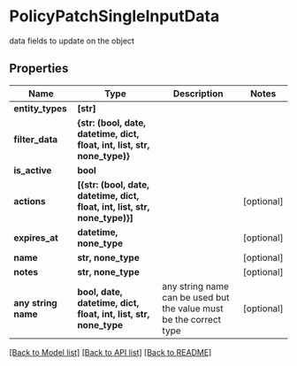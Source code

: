 # PolicyPatchSingleInputData

data fields to update on the object

## Properties
Name | Type | Description | Notes
------------ | ------------- | ------------- | -------------
**entity_types** | **[str]** |  | 
**filter_data** | **{str: (bool, date, datetime, dict, float, int, list, str, none_type)}** |  | 
**is_active** | **bool** |  | 
**actions** | **[{str: (bool, date, datetime, dict, float, int, list, str, none_type)}]** |  | [optional] 
**expires_at** | **datetime, none_type** |  | [optional] 
**name** | **str, none_type** |  | [optional] 
**notes** | **str, none_type** |  | [optional] 
**any string name** | **bool, date, datetime, dict, float, int, list, str, none_type** | any string name can be used but the value must be the correct type | [optional]

[[Back to Model list]](../README.md#documentation-for-models) [[Back to API list]](../README.md#documentation-for-api-endpoints) [[Back to README]](../README.md)


